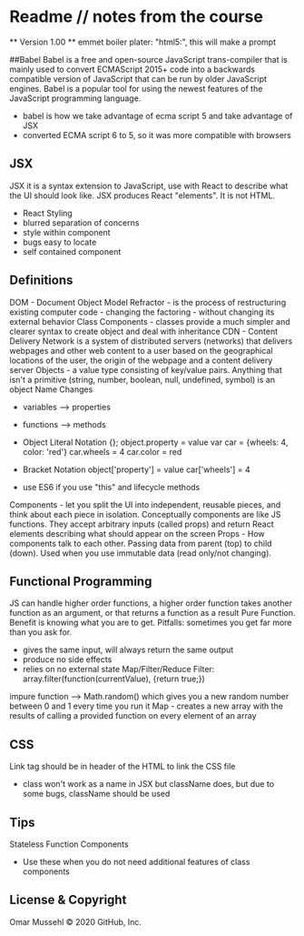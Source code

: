 # Readme // notes from the course

** Version 1.00 **
emmet boiler plater: "html5:", this will make a prompt

##Babel
Babel is a free and open-source JavaScript trans-compiler that is mainly used to convert ECMAScript 2015+ code into a backwards compatible version of JavaScript that can be run by older JavaScript engines. Babel is a popular tool for using the newest features of the JavaScript programming language.

- babel is how we take advantage of ecma script 5 and take advantage of JSX
- converted ECMA script 6 to 5, so it was more compatible with browsers

## JSX

JSX it is a syntax extension to JavaScript, use with React to describe what the UI should look like. JSX produces React "elements". It is not HTML.

- React Styling
- blurred separation of concerns
- style within component
- bugs easy to locate
- self contained component

## Definitions

DOM - Document Object Model
Refractor - is the process of restructuring existing computer code - changing the factoring - without changing its external behavior
Class Components - classes provide a much simpler and clearer syntax to create object and deal with inheritance
CDN - Content Delivery Network is a system of distributed servers (networks) that delivers webpages and other web content to a user based on the geographical locations of the user, the origin of the webpage and a content delivery server
Objects - a value type consisting of key/value pairs. Anything that isn't a primitive (string, number, boolean, null, undefined, symbol) is an object
Name Changes

- variables --> properties
- functions --> methods
- Object Literal Notation {};
  object.property = value
  var car = {wheels: 4, color: 'red'}
  car.wheels = 4
  car.color = red
- Bracket Notation
  object['property'] = value
  car['wheels'] = 4

- use ES6 if you use "this" and lifecycle methods

Components - let you split the UI into independent, reusable pieces, and think about each piece in isolation. Conceptually components are like JS functions. They accept arbitrary inputs (called props) and return React elements describing what should appear on the screen
Props - How components talk to each other. Passing data from parent (top) to child (down). Used when you use immutable data (read only/not changing).

## Functional Programming

JS can handle higher order functions, a higher order function takes another function as an argument, or that returns a function as a result
Pure Function. Benefit is knowing what you are to get.
Pitfalls: sometimes you get far more than you ask for.

- gives the same input, will always return the same output
- produce no side effects
- relies on no external state
  Map/Filter/Reduce
  Filter: array.filter(function(currentValue), {return true;})

impure function --> Math.random() which gives you a new random number between 0 and 1 every time you run it
Map - creates a new array with the results of calling a provided function on every element of an array

## CSS

Link tag should be in header of the HTML to link the CSS file

- class won't work as a name in JSX but className does, but due to some bugs, className should be used

## Tips

Stateless Function Components

- Use these when you do not need additional features of class components

## License & Copyright

Omar Mussehl
© 2020 GitHub, Inc.
